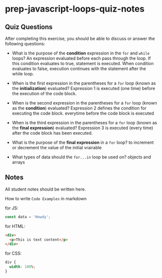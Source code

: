 # prep-javascript-loops-quiz-notes

## Quiz Questions

After completing this exercise, you should be able to discuss or answer the following questions:

- What is the purpose of the **condition** expression in the `for` and `while` loops?
  An expression evaluated before each pass through the loop. If this condition evaluates to true, statement is executed. When condition evaluates to false, execution continues with the statement after the while loop.
- When is the first expression in the parentheses for a `for` loop (known as the **initialization**) evaluated?
  Expression 1 is executed (one time) before the execution of the code block.
- When is the second expression in the parentheses for a `for` loop (known as the **condition**) evaluated?
  Expression 2 defines the condition for executing the code block.
  everytime before the code block is executed
- When is the third expression in the parentheses for a `for` loop (known as the **final expression**) evaluated?
  Expression 3 is executed (every time) after the code block has been executed.

- What is the purpose of the **final expression** in a `for` loop?
  to increment or decrement the value of the initial vrairable
- What types of data should the `for...in` loop be used on?
  objects and arrays

## Notes

All student notes should be written here.

How to write `Code Examples` in markdown

for JS:

```javascript
const data = 'Howdy';
```

for HTML:

```html
<div>
  <p>This is text content</p>
</div>
```

for CSS:

```css
div {
  width: 100%;
}
```
